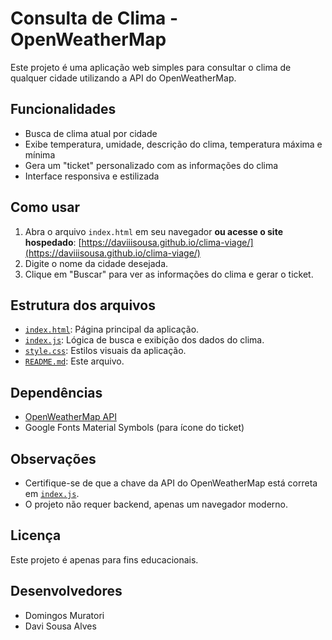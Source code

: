 # Consulta de Clima - OpenWeatherMap

Este projeto é uma aplicação web simples para consultar o clima de qualquer cidade utilizando a API do OpenWeatherMap.

## Funcionalidades

- Busca de clima atual por cidade
- Exibe temperatura, umidade, descrição do clima, temperatura máxima e mínima
- Gera um "ticket" personalizado com as informações do clima
- Interface responsiva e estilizada

## Como usar

1. Abra o arquivo `index.html` em seu navegador **ou acesse o site hospedado**: [https://daviiisousa.github.io/clima-viage/](https://daviiisousa.github.io/clima-viage/)
2. Digite o nome da cidade desejada.
3. Clique em "Buscar" para ver as informações do clima e gerar o ticket.

## Estrutura dos arquivos

- [`index.html`](index.html): Página principal da aplicação.
- [`index.js`](index.js): Lógica de busca e exibição dos dados do clima.
- [`style.css`](style.css): Estilos visuais da aplicação.
- [`README.md`](README.md): Este arquivo.

## Dependências

- [OpenWeatherMap API](https://openweathermap.org/api)
- Google Fonts Material Symbols (para ícone do ticket)

## Observações

- Certifique-se de que a chave da API do OpenWeatherMap está correta em [`index.js`](index.js).
- O projeto não requer backend, apenas um navegador moderno.

## Licença

Este projeto é apenas para fins educacionais.

## Desenvolvedores

- Domingos Muratori
- Davi Sousa Alves